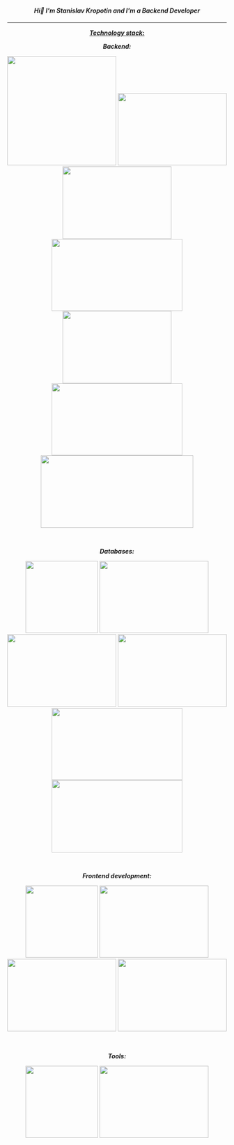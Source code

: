 <div id="header" align="center">
<h4><p><em><strong>Hi👋 I'm Stanislav Kropotin and I'm a Backend Developer</strong></em></p><h4></div>
<hr>
<div id="header" align="center">
<p><span style="text-decoration: underline;"><em><strong>Technology stack:</strong></em></span></p></div>
<div id="header" align="center">
<p dir="auto"><em><strong>Backend:</strong></em></p></div>
<div id="header" align="center">
  <img src="https://github.com/StanislavKropotin/images/blob/main/python.PNG?raw=true" width="250"/>
  <img src="https://github.com/StanislavKropotin/images/blob/main/fastapi.PNG?raw=true" height="165.5" width="250"/>
  <img src="https://github.com/StanislavKropotin/images/blob/main/django.PNG?raw=true" height="165.5" width="250"/>
  <img src="https://github.com/StanislavKropotin/images/blob/main/django%20rest.PNG?raw=true" height="165.5" width="300"/>
  <img src="https://github.com/StanislavKropotin/images/blob/main/celery.PNG?raw=true" height="165.5" width="250"/>
  <img src="https://github.com/StanislavKropotin/images/blob/main/SQLAlchimy.PNG?raw=true" height="165.5" width="300"/>
  <img src="https://github.com/StanislavKropotin/images/blob/main/scrapy.PNG?raw=true" height="165.5" width="350"/>
</div>
  
<p style="text-align: right;">&nbsp;</p>

<div id="header" align="center">
<p dir="auto"><em><strong>Databases:</strong></em></p></div>
<div id="header" align="center">
  <img src="https://github.com/StanislavKropotin/images/blob/main/posqre.PNG?raw=true" height="165.5 width="250"/>
  <img src="https://github.com/StanislavKropotin/images/blob/main/pgadmin.PNG?raw=true" height="165.5" width="250"/>
  <img src="https://github.com/StanislavKropotin/images/blob/main/sql.PNG?raw=true" height="165.5" width="250"/>
  <img src="https://github.com/StanislavKropotin/images/blob/main/sqlite.PNG?raw=true" height="165.5" width="250"/>
  <img src="https://github.com/StanislavKropotin/images/blob/main/Mysql.PNG?raw=true" height="165.5" width="300"/>
  <img src="https://github.com/StanislavKropotin/images/blob/main/redis.PNG?raw=true" height="165.5" width="300"/>
</div>

<p style="text-align: right;">&nbsp;</p>

<div id="header" align="center">
<p dir="auto"><em><strong>Frontend development:</strong></em></p></div>
<div id="header" align="center">
  <img src="https://github.com/StanislavKropotin/images/blob/main/javascript.PNG?raw=true" height="165.5 width="250"/>
  <img src="https://github.com/StanislavKropotin/images/blob/main/HTML5.PNG?raw=true" height="165.5" width="250"/>
  <img src="https://github.com/StanislavKropotin/images/blob/main/css.PNG?raw=true" height="165.5" width="250"/>
  <img src="https://github.com/StanislavKropotin/images/blob/main/react.PNG?raw=true" height="165.5" width="250"/>
</div>

<p style="text-align: right;">&nbsp;</p>

<div id="header" align="center">
<p dir="auto"><em><strong>Tools:</strong></em></p></div>
<div id="header" align="center">
  <img src="https://github.com/StanislavKropotin/images/blob/main/github.PNG?raw=true" height="165.5 width="250"/>
  <img src="https://github.com/StanislavKropotin/images/blob/main/git.PNG?raw=true" height="165.5" width="250"/>
</div>

<!---
StanislavKropotin/StanislavKropotin is a ✨ special ✨ repository because its `README.md` (this file) appears on your GitHub profile.
You can click the Preview link to take a look at your changes.
--->
